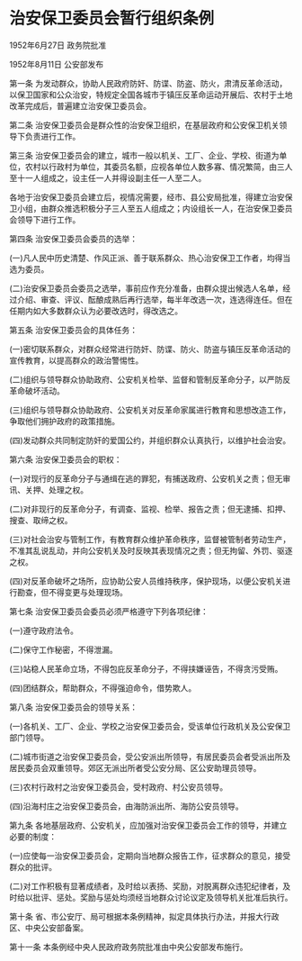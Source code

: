 # 治安保卫委员会暂行组织条例

1952年6月27日 政务院批准

1952年8月11日 公安部发布

第一条 为发动群众，协助人民政府防奸、防谍、防盗、防火，肃清反革命活动，以保卫国家和公众治安，特规定全国各城市于镇压反革命运动开展后、农村于土地改革完成后，普遍建立治安保卫委员会。

第二条 治安保卫委员会是群众性的治安保卫组织，在基层政府和公安保卫机关领导下负责进行工作。

第三条 治安保卫委员会的建立，城市一般以机关、工厂、企业、学校、街道为单位，农村以行政村为单位，其委员名额，应视各单位人数多寡、情况繁简，由三人至十一人组成之，设主任一人并得设副主任一人至二人。

各地于治安保卫委员会建立后，视情况需要，经市、县公安局批准，得建立治安保卫小组，由群众推选积极分子三人至五人组成之；内设组长一人，在治安保卫委员会领导下进行工作。

第四条 治安保卫委员会委员的选举：

(一)凡人民中历史清楚、作风正派、善于联系群众、热心治安保卫工作者，均得当选为委员。

(二)治安保卫委员会委员之选举，事前应作充分准备，由群众提出候选人名单，经过介绍、审查、评议、酝酿成熟后再行选举，每半年改选一次，连选得连任。但在任期内如大多数群众认为必要改选时，得改选之。

第五条 治安保卫委员会的具体任务：

(一)密切联系群众，对群众经常进行防奸、防谍、防火、防盗与镇压反革命活动的宣传教育，以提高群众的政治警惕性。

(二)组织与领导群众协助政府、公安机关检举、监督和管制反革命分子，以严防反革命破坏活动。

(三)组织与领导群众协助政府、公安机关对反革命家属进行教育和思想改造工作，争取他们拥护政府的政策措施。

(四)发动群众共同制定防奸的爱国公约，并组织群众认真执行，以维护社会治安。

第六条 治安保卫委员会的职权：

(一)对现行的反革命分子与通缉在逃的罪犯，有捕送政府、公安机关之责；但无审讯、关押、处理之权。

(二)对非现行的反革命分子，有调查、监视、检举、报告之责；但无逮捕、扣押、搜查、取缔之权。

(三)对社会治安与管制工作，有教育群众维护革命秩序，监督被管制者劳动生产，不准其乱说乱动，并向公安机关及时反映其表现情况之责；但无拘留、外罚、驱逐之权。

(四)对反革命破坏之场所，应协助公安人员维持秩序，保护现场，以便公安机关进行勘查，但不得变更与处理现场。

第七条 治安保卫委员会委员必须严格遵守下列各项纪律：

(一)遵守政府法令。

(二)保守工作秘密，不得泄漏。

(三)站稳人民革命立场，不得包庇反革命分子，不得挟嫌诬告，不得贪污受贿。

(四)团结群众，帮助群众，不得强迫命令，借势欺人。

第八条 治安保卫委员会的领导关系：

(一)各机关、工厂、企业、学校之治安保卫委员会，受该单位行政机关及公安保卫部门领导。

(二)城市街道之治安保卫委员会，受公安派出所领导，有居民委员会者受派出所及居民委员会双重领导。郊区无派出所者受公安分局、区公安助理员领导。

(三)农村行政村之治安保卫委员会，受村政府、村公安员领导。

(四)沿海村庄之治安保卫委员会，由海防派出所、海防公安员领导。

第九条 各地基层政府、公安机关，应加强对治安保卫委员会工作的领导，并建立必要的制度：

(一)应使每一治安保卫委员会，定期向当地群众报告工作，征求群众的意见，接受群众的批评。

(二)对工作积极有显著成绩者，及时给以表扬、奖励，对脱离群众违犯纪律者，及时给以批评、惩处。奖励与惩处均须经当地群众讨论议定及领导机关批准后执行。

第十条 省、市公安厅、局可根据本条例精神，拟定具体执行办法，并报大行政区、中央公安部备案。

第十一条 本条例经中央人民政府政务院批准由中央公安部发布施行。
